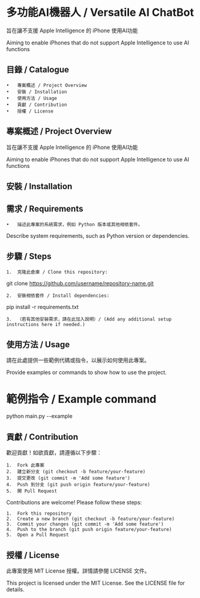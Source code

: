 # 多功能AI機器人 / Versatile AI ChatBot

旨在讓不支援 Apple Intelligence 的 iPhone 使用AI功能

Aiming to enable iPhones that do not support Apple Intelligence to use AI functions

## 目錄 / Catalogue

	•	專案概述 / Project Overview
	•	安裝 / Installation
	•	使用方法 / Usage
	•	貢獻 / Contribution
	•	授權 / License

## 專案概述 / Project Overview

旨在讓不支援 Apple Intelligence 的 iPhone 使用AI功能

Aiming to enable iPhones that do not support Apple Intelligence to use AI functions

## 安裝 / Installation

## 需求 / Requirements

	•	描述此專案的系統需求，例如 Python 版本或其他相依套件。
Describe system requirements, such as Python version or dependencies.

## 步驟 / Steps

	1.	克隆此倉庫 / Clone this repository:

git clone https://github.com/username/repository-name.git


	2.	安裝相依套件 / Install dependencies:

pip install -r requirements.txt


	3.	（若有其他安裝需求，請在此加入說明）/ (Add any additional setup instructions here if needed.)

## 使用方法 / Usage

請在此處提供一些範例代碼或指令，以展示如何使用此專案。

Provide examples or commands to show how to use the project.

# 範例指令 / Example command
python main.py --example

## 貢獻 / Contribution

歡迎貢獻！如欲貢獻，請遵循以下步驟：

	1.	Fork 此專案
	2.	建立新分支 (git checkout -b feature/your-feature)
	3.	提交更改 (git commit -m 'Add some feature')
	4.	Push 到分支 (git push origin feature/your-feature)
	5.	開 Pull Request

Contributions are welcome! Please follow these steps:

	1.	Fork this repository
	2.	Create a new branch (git checkout -b feature/your-feature)
	3.	Commit your changes (git commit -m 'Add some feature')
	4.	Push to the branch (git push origin feature/your-feature)
	5.	Open a Pull Request

## 授權 / License

此專案使用 MIT License 授權。詳情請參閱 LICENSE 文件。

This project is licensed under the MIT License. See the LICENSE file for details.

